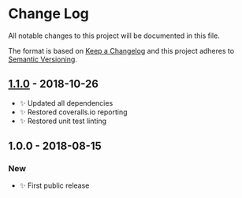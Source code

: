 # Change Log

All notable changes to this project will be documented in this file.

The format is based on [Keep a Changelog](http://keepachangelog.com/)
and this project adheres to [Semantic Versioning](http://semver.org/).

## [1.1.0] - 2018-10-26

- ✨ Updated all dependencies
- ✨ Restored coveralls.io reporting
- ✨ Restored unit test linting

## 1.0.0 - 2018-08-15

### New

- ✨ First public release

[1.1.0]: https://bitbucket.org/codsen/string-overlap-one-on-another/branches/compare/v1.1.0%0Dv1.0.0#diff
